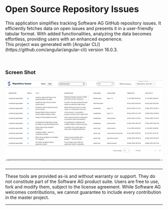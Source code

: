 # Open Source Repository Issues
<p>
This application simplifies tracking Software AG GitHub repository issues. It efficiently fetches data on open issues and presents it in a user-friendly tabular format. With added functionalities, analyzing the data becomes effortless, providing users with an enhanced experience. 
<br />
This project was generated with [Angular CLI](https://github.com/angular/angular-cli) version 16.0.3.
</p>
<br/>

### Screen Shot
![issuesDashboardScreenShot](images/issuesDashboardScreenShot.PNG)

###
<hr>
<p>These tools are provided as-is and without warranty or support. They do not constitute part of the Software AG product suite. Users are free to use, fork and modify them, subject to the license agreement. While Software AG welcomes contributions, we cannot guarantee to include every contribution in the master project.
</p>
<hr>
